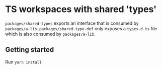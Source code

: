 # TS workspaces with shared 'types'

`packages/shared-types` exports an interface that is consumed by `packages/a-lib`.
`packages/shared-type-def` only exposes a `types.d.ts` file which is also consumed by `packages/a-lib`.

## Getting started

Run `yarn install`
